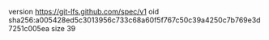version https://git-lfs.github.com/spec/v1
oid sha256:a005428ed5c3013956c733c68a60f5f767c50c39a4250c7b769e3d7251c005ea
size 39
